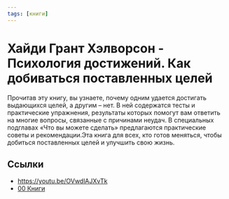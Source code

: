 ```yaml
---
tags: [книги]
---
```

# Хайди Грант Хэлворсон - Психология достижений. Как добиваться поставленных целей

Прочитав эту книгу, вы узнаете, почему одним удается достигать выдающихся целей, а другим – нет. В ней содержатся тесты и практические упражнения, результаты которых помогут вам ответить на многие вопросы, связанные с причинами неудач. В специальных подглавах «Что вы можете сделать» предлагаются практические советы и рекомендации.Эта книга для всех, кто готов меняться, чтобы добиться поставленных целей и улучшить свою жизнь.

## Ссылки

* https://youtu.be/OVwdlAJXvTk
* [00 Книги](00%20%D0%9A%D0%BD%D0%B8%D0%B3%D0%B8.md)